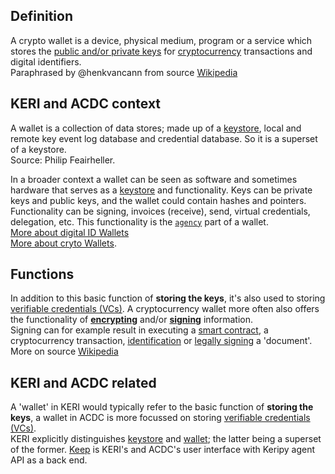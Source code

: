 ## Definition
A crypto wallet is a device, physical medium, program or a service which stores the [public and/or private keys](https://en.wikipedia.org/wiki/Public-key_cryptography) for [cryptocurrency](https://en.wikipedia.org/wiki/Cryptocurrency) transactions and digital identifiers.\
Paraphrased by @henkvancann from source [Wikipedia](https://en.wikipedia.org/wiki/Cryptocurrency_wallet)

## KERI and ACDC context
A wallet is a collection of data stores; made up of a [keystore](term_keystore), local and remote key event log database and credential database. So it is a superset of a keystore.\
Source: Philip Feairheller.

In a broader context a wallet can be seen as software and sometimes hardware that serves as a [keystore](term_keystore) and functionality. Keys can be private keys and public keys, and the wallet could contain hashes and pointers. Functionality can be signing, invoices (receive), send, virtual credentials, delegation, etc. This functionality is the [`agency`](term_agency) part of a wallet.\
[More about digital ID Wallets](https://www.thalesgroup.com/en/markets/digital-identity-and-security/government/identity/digital-identity-services/digital-id-wallet)\
[More about cryto Wallets](https://cryptocurrencyfacts.com/what-is-a-cryptocurrency-wallet/).

## Functions
In addition to this basic function of **storing the keys**, it's also used to storing [verifiable credentials (VCs)](term_verifiable-credential-(VC)). A cryptocurrency wallet more often also offers the functionality of **[encrypting](https://en.wikipedia.org/wiki/Encrypting)** and/or **[signing](https://en.wikipedia.org/wiki/Digital_signature)** information.\
Signing can for example result in executing a [smart contract](https://en.wikipedia.org/wiki/Smart_contract), a cryptocurrency transaction, [identification](https://en.wikipedia.org/wiki/Digital_signature#Authentication) or [legally signing](https://en.wikipedia.org/wiki/Electronic_signature) a 'document'.\
More on source [Wikipedia](https://en.wikipedia.org/wiki/Cryptocurrency_wallet)

## KERI and ACDC related
A 'wallet' in KERI would typically refer to the basic function of **storing the keys**, a wallet in ACDC is more focussed on storing [verifiable credentials (VCs)](term_verifiable-credential-(VC)).\
KERI explicitly distinguishes [keystore](term_keystone) and [wallet](term_wallet); the latter being a superset of the former. [Keep](term_keep) is KERI's and ACDC's user interface with Keripy agent API as a back end.

